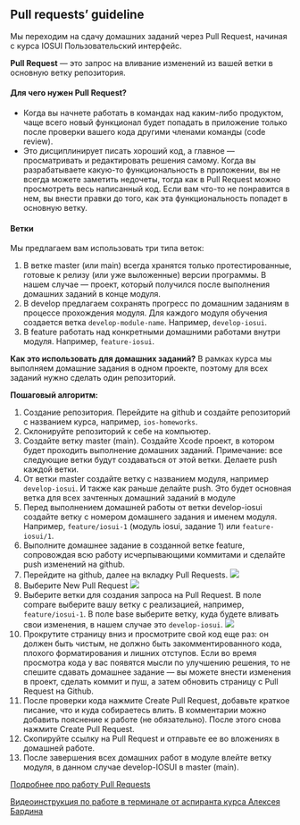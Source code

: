 ## Pull requests’ guideline
Мы переходим на сдачу домашних заданий через Pull Request, начиная с курса IOSUI Пользовательский интерфейс.

**Pull Request** — это запрос на вливание изменений из вашей ветки в основную ветку репозитория.

#### Для чего нужен Pull Request?
* Когда вы начнете работать в командах над каким-либо продуктом, чаще всего новый функционал будет попадать в приложение только после проверки вашего кода другими членами команды (code review).
* Это дисциплинирует писать хороший код, а главное — просматривать и редактировать решения самому. Когда вы разрабатываете какую-то функциональность в приложении, вы не всегда можете заметить недочеты, тогда как в Pull Request можно просмотреть весь написанный код. Если вам что-то не понравится в нем, вы внести правки до того, как эта функциональность попадет в основную ветку.

#### Ветки
Мы предлагаем вам использовать три типа веток:
1. В ветке master (или main) всегда хранятся только протестированные, готовые к релизу (или уже выложенные) версии программы. В нашем случае — проект, который получился после выполнения домашних заданий в конце модуля.
2. В develop предлагаем сохранять прогресс по домашним заданиям в процессе прохождения модуля. Для каждого модуля обучения создается ветка `develop-module-name`. Например, `develop-iosui`.
3. В feature работать над конкретными домашними работами внутри модуля. Например, `feature-iosui`.

**Как это использовать для домашних заданий?**
В рамках курса мы выполняем домашние задания в одном проекте, поэтому для всех заданий нужно сделать один репозиторий.

**Пошаговый алгоритм:**
1. Создание репозитория. Перейдите на github и создайте репозиторий с названием курса, например, `ios-homeworks`.
2. Склонируйте репозиторий к себе на компьютер.
3. Создайте ветку master (main). Создайте Xcode проект, в котором будет проходить выполнение домашних заданий.
Примечание: все следующие ветки будут создаваться от этой ветки. Делаете push каждой ветки.
4. От ветки master создайте ветку с названием модуля, например `develop-iosui`. И также как раньше делайте push. Это будет основная ветка для всех зачтенных домашний заданий в модуле
5. Перед выполнением домашней работы от ветки develop-iosui создайте ветку с номером домашнего задания и именем модуля. Например, `feature/iosui-1` (модуль iosui, задание 1) или `feature-iosui/1`.
6. Выполните домашнее задание в созданной ветке feature, сопровождая всю работу исчерпывающими коммитами и сделайте push изменений на github.
7. Перейдите на github, далее на вкладку Pull Requests.
![](pic/1.png)
8. Выберите New Pull Request
![](pic/2.png)
9. Выберите ветки для создания запроса на Pull Request.
В поле compare выберите вашу ветку с реализацией, например, `feature/iosui-1`.
В поле base выберите ветку, куда будете вливать свои изменения, в нашем случае это `develop-iosui`.
![](pic/3.png)
10. Прокрутите страницу вниз и просмотрите свой код еще раз: он должен быть чистым, не должно быть закомментированного кода, плохого форматирования и лишних отступов.
Если во время просмотра кода у вас появятся мысли по улучшению решения, то не спешите сдавать домашнее задание — вы можете внести изменения в проект, сделать коммит и пуш, а затем обновить страницу с Pull Request на Github.
11. После проверки кода нажмите Create Pull Request, добавьте краткое писание, что и куда собираетесь влить. В комментарии можно добавить пояснение к работе (не обязательно). После этого снова нажмите Create Pull Request.
12. Скопируйте ссылку на Pull Request и отправьте ее во вложениях в домашней работе.
13. После завершения всех домашних работ в модуле влейте ветку модуля, в данном случае develop-IOSUI в master (main).


[Подробнее про работу Pull Requests](https://docs.github.com/en/free-pro-team@latest/github/collaborating-with-issues-and-pull-requests/about-pull-requests)

[Видеоинструкция по работе в терминале от аспиранта курса Алексея Бардина](https://youtu.be/o0RaC43uGPY)

